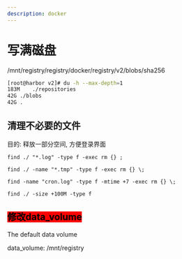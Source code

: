 ```yaml
---
description: docker
---
```


# 写满磁盘

/mnt/registry/registry/docker/registry/v2/blobs/sha256

```bash
[root@harbor v2]# du -h --max-depth=1
183M	./repositories
42G	./blobs
42G	.
```



## 清理不必要的文件

目的: 释放一部分空间, 方便登录界面

```
find ./ "*.log" -type f -exec rm {} ;
```

```
find ./ -name "*.tmp" -type f -exec rm {} \;
```

```
find -name "cron.log" -type f -mtime +7 -exec rm {} \;
```

```
find ./ -size +100M -type f
```

## <mark style="background-color:red;">修改data\_volume</mark>

The default data volume

data\_volume: /mnt/registry
